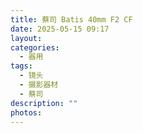 ```yaml
---
title: 蔡司 Batis 40mm F2 CF
date: 2025-05-15 09:17
layout: 
categories:
  - 器用
tags:
  - 镜头
  - 摄影器材
  - 蔡司
description: ""
photos:
---
```


